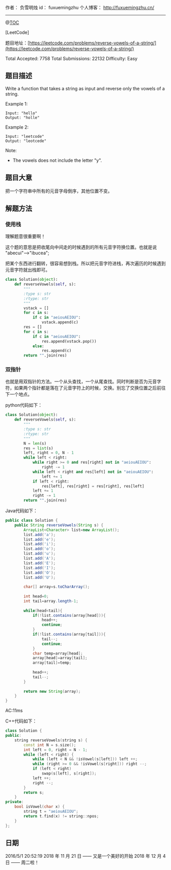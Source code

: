 作者： 负雪明烛
id：	fuxuemingzhu
个人博客：	http://fuxuemingzhu.cn/

---
@[TOC](目录)

[LeetCode]

题目地址：[https://leetcode.com/problems/reverse-vowels-of-a-string/](https://leetcode.com/problems/reverse-vowels-of-a-string/)

Total Accepted: 7758 Total Submissions: 22132 Difficulty: Easy


## 题目描述

Write a function that takes a string as input and reverse only the vowels of a string.

Example 1:

	Input: "hello"
	Output: "holle"

Example 2:

	Input: "leetcode"
	Output: "leotcede"

Note:

- The vowels does not include the letter "y".

## 题目大意

把一个字符串中所有的元音字母倒序，其他位置不变。

## 解题方法

### 使用栈

理解题意很重要啊！

这个题的意思是把收尾向中间走的时候遇到的所有元音字符换位置。也就是说 "abecui"-->"ibucea";

把某个东西进行翻转，很容易想到栈。所以把元音字符进栈，再次遍历的时候遇到元音字符就出栈即可。

```python
class Solution(object):
    def reverseVowels(self, s):
        """
        :type s: str
        :rtype: str
        """
        vstack = []
        for c in s:
            if c in "aeiouAEIOU":
                vstack.append(c)
        res = []
        for c in s:
            if c in "aeiouAEIOU":
                res.append(vstack.pop())
            else:
                res.append(c)
        return "".join(res)
```

### 双指针

也就是用双指针的方法。一个从头查找，一个从尾查找。同时判断是否为元音字符，如果两个指针都是落在了元音字符上的时候，交换。别忘了交换位置之后前往下一个地点。

python代码如下：

```python
class Solution(object):
    def reverseVowels(self, s):
        """
        :type s: str
        :rtype: str
        """
        N = len(s)
        res = list(s)
        left, right = 0, N - 1
        while left < right:
            while right >= 0 and res[right] not in "aeiouAEIOU":
                right -= 1
            while left < right and res[left] not in "aeiouAEIOU":
                left += 1
            if left < right:
                res[left], res[right] = res[right], res[left]
            left += 1
            right -= 1
        return "".join(res)
```

Java代码如下：

```java
public class Solution {
    public String reverseVowels(String s) {
        ArrayList<Character> list=new ArrayList();
        list.add('a');
        list.add('e');
        list.add('i');
        list.add('o');
        list.add('u');
        list.add('A');
        list.add('E');
        list.add('I');
        list.add('O');
        list.add('U');
        
        char[] array=s.toCharArray();
        
        int head=0;
        int tail=array.length-1;
        
        while(head<tail){
            if(!list.contains(array[head])){
                head++;
                continue;
            }
            if(!list.contains(array[tail])){
                tail--;
                continue;
            }
            char temp=array[head];
            array[head]=array[tail];
            array[tail]=temp;
            
            head++;
            tail--;
        }
        
        return new String(array);
    }
}
```
AC:11ms

C++代码如下：

```cpp
class Solution {
public:
    string reverseVowels(string s) {
        const int N = s.size();
        int left = 0, right = N - 1;
        while (left < right) {
            while (left < N && !isVowel(s[left])) left ++;
            while (right >= 0 && !isVowel(s[right])) right --;
            if (left < right)
                swap(s[left], s[right]);
            left ++;
            right --;
        }
        return s;
    }
private:
    bool isVowel(char x) {
        string t = "aeiouAEIOU";
        return t.find(x) != string::npos;
    }
};
```

## 日期

2016/5/1 20:52:19 
2018 年 11 月 21 日 —— 又是一个美好的开始
2018 年 12 月 4 日 —— 周二啦！
